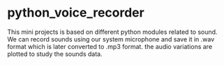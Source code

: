 # python_voice_recorder

This mini projects is based on different python modules related to sound.
We can record sounds using our system microphone and save it in .wav format which is later converted to .mp3 format.
the audio variations are plotted to study the sounds data.

